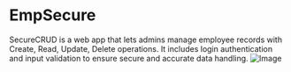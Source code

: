 # EmpSecure
SecureCRUD is a web app that lets admins manage employee records with Create, Read, Update, Delete operations. It includes login authentication and input validation to ensure secure and accurate data handling.
![Image](https://github.com/user-attachments/assets/1f0e96fb-6c9c-4029-8d6e-f9e6475cf51d)
